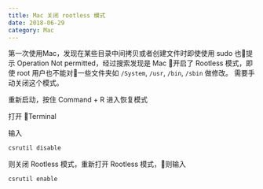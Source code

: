 ```yaml
---
title: Mac 关闭 rootless 模式
date: 2018-06-29
category: Mac
---
```


第一次使用Mac，发现在某些目录中间拷贝或者创建文件时即使使用 sudo 也提示 Operation Not permitted，经过搜索发现是 Mac 开启了 Rootless 模式，即使 root 用户也不能对一些文件夹如 `/System`, `/usr`, `/bin`, `/sbin` 做修改。 需要手动关闭这个模式。

重新启动，按住 Command + R 进入恢复模式

打开 Terminal

输入

```C++
csrutil disable
```

则关闭 Rootless 模式，重新打开 Rootless 模式，则输入

```C++
csrutil enable
```
